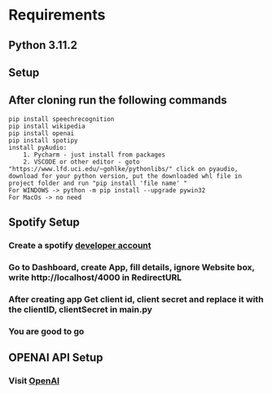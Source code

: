 # Requirements

## Python 3.11.2

## Setup

## After cloning run the following commands

    pip install speechrecognition   
    pip install wikipedia
    pip install openai
    pip install spotipy
    install pyAudio:
        1. Pycharm - just install from packages
        2. VSCODE or other editor - goto "https://www.lfd.uci.edu/~gohlke/pythonlibs/" click on pyaudio, download for your python version, put the downloaded whl file in project folder and run "pip install 'file name' " 
    For WINDOWS -> python -m pip install --upgrade pywin32 
    For MacOs -> no need

## Spotify Setup

### Create a spotify [developer account](https://developer.spotify.com/)

### Go to Dashboard, create App, fill details, ignore Website box, write http://localhost/4000 in RedirectURL

### After creating app Get client id, client secret and replace it with the clientID, clientSecret in main.py

### You are good to go

## OPENAI API Setup

### Visit [OpenAI](https://openai.com/)
